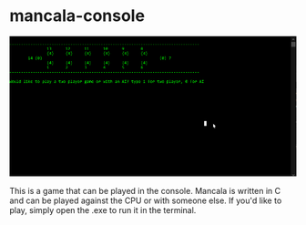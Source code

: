 # mancala-console

![](mancala_sample.gif)

This is a game that can be played in the console. Mancala is written in C and can be played against the CPU or with someone else. 
If you'd like to play, simply open the .exe to run it in the terminal.
